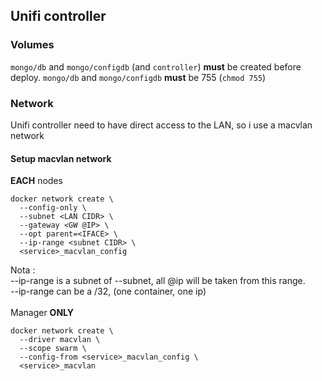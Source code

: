 ## Unifi controller

### Volumes
`mongo/db` and `mongo/configdb` (and `controller`) **must** be created before deploy.
`mongo/db` and `mongo/configdb` **must** be 755 (`chmod 755`)

### Network
Unifi controller need to have direct access to the LAN, so i use a macvlan network

#### Setup macvlan network
**EACH** nodes
```
docker network create \
  --config-only \
  --subnet <LAN CIDR> \
  --gateway <GW @IP> \
  --opt parent=<IFACE> \
  --ip-range <subnet CIDR> \
  <service>_macvlan_config
```
Nota : \
--ip-range is a subnet of --subnet, all @ip will be taken from this range. \
--ip-range can be a /32, (one container, one ip) \
\
Manager **ONLY**
```
docker network create \
  --driver macvlan \
  --scope swarm \
  --config-from <service>_macvlan_config \
  <service>_macvlan
  ```
